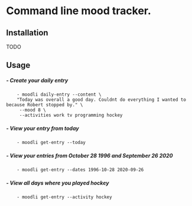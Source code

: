 # Command line mood tracker.

## Installation
TODO
## Usage
##### - Create your daily entry
        - moodli daily-entry --content \
        "Today was overall a good day. Couldnt do everything I wanted to because Robert stopped by." \
         --mood 8 \
         --activities work tv programming hockey
##### - View your entry from today
        - moodli get-entry --today
##### - View your entries from October 28 1996 and September 26 2020
        - moodli get-entry --dates 1996-10-28 2020-09-26
##### - View all days where you played hockey
        - moodli get-entry --activity hockey
